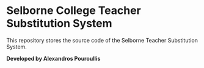 # Selborne College Teacher Substitution System
This repository stores the source code of the Selborne Teacher Substitution System.

**Developed by Alexandros Pouroullis**
